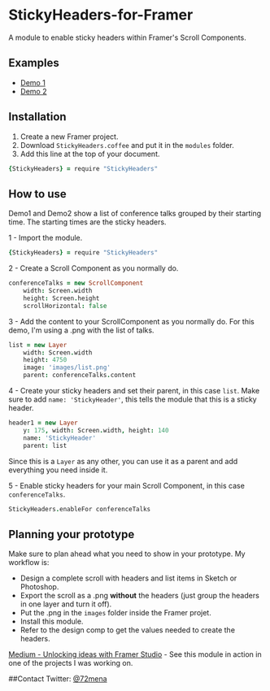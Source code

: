 # StickyHeaders-for-Framer
A module to enable sticky headers within Framer's Scroll Components.


## Examples
- [Demo 1](http://share.framerjs.com/vqs1517ohg58/)
- [Demo 2](http://share.framerjs.com/4jr3dyd44bpm/)

## Installation

1. Create a new Framer project.
2. Download `StickyHeaders.coffee` and put it in the `modules` folder.
3. Add this line at the top of your document.
```coffeescript
{StickyHeaders} = require "StickyHeaders"
```

## How to use

Demo1 and Demo2 show a list of conference talks grouped by their starting time. The starting times are the sticky headers.

1 - Import the module.
```coffeescript
{StickyHeaders} = require "StickyHeaders"
```


2 - Create a Scroll Component as you normally do.
```coffeescript
conferenceTalks = new ScrollComponent
	width: Screen.width
	height: Screen.height
	scrollHorizontal: false
```


3 - Add the content to your ScrollComponent as you normally do.
For this demo, I'm using a .png with the list of talks.
```coffeescript
list = new Layer
	width: Screen.width
	height: 4750
	image: 'images/list.png'
	parent: conferenceTalks.content
```


4 - Create your sticky headers and set their parent, in this case `list`.
Make sure to add `name: 'StickyHeader'`, this tells the module that this is a sticky header.
```coffeescript
header1 = new Layer
	y: 175, width: Screen.width, height: 140
	name: 'StickyHeader'
	parent: list
```
Since this is a `Layer` as any other, you can use it as a parent and add everything you need inside it.


5 - Enable sticky headers for your main Scroll Component, in this case `conferenceTalks`.
```coffeescript
StickyHeaders.enableFor conferenceTalks
```


## Planning your prototype
Make sure to plan ahead what you need to show in your prototype. My workflow is:
- Design a complete scroll with headers and list items in Sketch or Photoshop.
- Export the scroll as a .png **without** the headers (just group the headers in one layer and turn it off).
- Put the .png in the `images` folder inside the Framer projet.
- Install this module.
- Refer to the design comp to get the values needed to create the headers.

[Medium - Unlocking ideas with Framer Studio](https://medium.com/@72mena/unlocking-ideas-with-framer-studio-790b5e9c249f) - See this module in action in one of the projects I was working on.

##Contact
Twitter: [@72mena](http://twitter.com/72mena)
